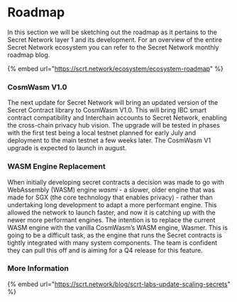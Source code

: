 # Roadmap

In this section we will be sketching out the roadmap as it pertains to the Secret Network layer 1 and its development. For an overview of the entire Secret Network ecosystem you can refer to the Secret Network monthly roadmap blog.

{% embed url="https://scrt.network/ecosystem/ecosystem-roadmap" %}

### CosmWasm V1.0

The next update for Secret Network will bring an updated version of the Secret Contract library to CosmWasm V1.0. This will bring IBC smart contract compatibility and Interchain accounts to Secret Network, enabling the cross-chain privacy hub vision. The upgrade will be tested in phases with the first test being a local testnet planned for early July and deployment to the main testnet a few weeks later. The CosmWasm V1 upgrade is expected to launch in august.

### WASM Engine Replacement

When initially developing secret contracts a decision was made to go with WebAssembly (WASM) engine _wasmi_ - a slower, older engine that was made for SGX (the core technology that enables privacy) - rather than undertaking long development to adapt a more performant engine. This allowed the network to launch faster, and now it is catching up with the newer more performant engines. The intention is to replace the current WASM engine with the vanilla CosmWasm’s WASM engine, Wasmer. This is going to be a difficult task, as the engine that runs the Secret contracts is tightly integrated with many system components. The team is confident they can pull this off and is aiming for a Q4 release for this feature.

### More Information

{% embed url="https://scrt.network/blog/scrt-labs-update-scaling-secrets" %}

